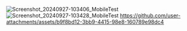 ![Screenshot_20240927-103406_MobileTest](https://github.com/user-attachments/assets/6dc5200f-9399-457f-931e-7716299f08c2)
![Screenshot_20240927-103428_MobileTest](https://github.com/user-attachments/assets/5180af1f-be41-40e4-8b31-61a3b3a766bb)
https://github.com/user-attachments/assets/b9f8bd12-3bb9-4415-98e8-160789e98dc4
